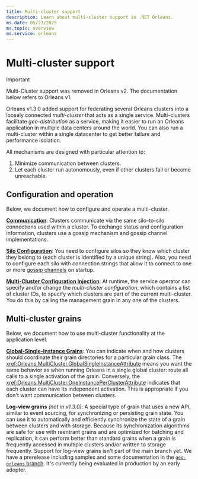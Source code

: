 ```yaml
---
title: Multi-cluster support
description: Learn about multi-cluster support in .NET Orleans.
ms.date: 05/23/2025
ms.topic: overview
ms.service: orleans
---
```


# Multi-cluster support

> [!IMPORTANT]
> Multi-Cluster support was removed in Orleans v2. The documentation below refers to Orleans v1.

Orleans v1.3.0 added support for federating several Orleans clusters into a loosely connected *multi-cluster* that acts as a single service. Multi-clusters facilitate *geo-distribution* as a service, making it easier to run an Orleans application in multiple data centers around the world. You can also run a multi-cluster within a single datacenter to get better failure and performance isolation.

All mechanisms are designed with particular attention to:

1. Minimize communication between clusters.
1. Let each cluster run autonomously, even if other clusters fail or become unreachable.

## Configuration and operation

Below, we document how to configure and operate a multi-cluster.

[**Communication**](gossip-channels.md): Clusters communicate via the same silo-to-silo connections used within a cluster. To exchange status and configuration information, clusters use a gossip mechanism and gossip channel implementations.

[**Silo Configuration**](silo-configuration.md): You need to configure silos so they know which cluster they belong to (each cluster is identified by a unique string). Also, you need to configure each silo with connection strings that allow it to connect to one or more [gossip channels](gossip-channels.md) on startup.

[**Multi-Cluster Configuration Injection**](multi-cluster-configuration.md): At runtime, the service operator can specify and/or change the *multi-cluster configuration*, which contains a list of cluster IDs, to specify which clusters are part of the current multi-cluster. You do this by calling the management grain in any one of the clusters.

## Multi-cluster grains

Below, we document how to use multi-cluster functionality at the application level.

[**Global-Single-Instance Grains**](global-single-instance.md): You can indicate when and how clusters should coordinate their grain directories for a particular grain class. The <xref:Orleans.MultiCluster.GlobalSingleInstanceAttribute> means you want the same behavior as when running Orleans in a single global cluster: route all calls to a single activation of the grain. Conversely, the <xref:Orleans.MultiCluster.OneInstancePerClusterAttribute> indicates that each cluster can have its independent activation. This is appropriate if you don't want communication between clusters.

**Log-view grains** *(not in v1.3.0)*: A special type of grain that uses a new API, similar to event sourcing, for synchronizing or persisting grain state. You can use it to automatically and efficiently synchronize the state of a grain between clusters and with storage. Because its synchronization algorithms are safe for use with reentrant grains and are optimized for batching and replication, it can perform better than standard grains when a grain is frequently accessed in multiple clusters and/or written to storage frequently. Support for log-view grains isn't part of the main branch yet. We have a prerelease including samples and some documentation in the [`geo-orleans` branch](https://github.com/sebastianburckhardt/orleans/tree/geo-samples). It's currently being evaluated in production by an early adopter.
